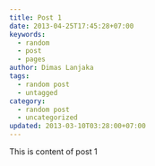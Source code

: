 ```yaml
---
title: Post 1
date: 2013-04-25T17:45:28+07:00
keywords:
  - random
  - post
  - pages
author: Dimas Lanjaka
tags:
  - random post
  - untagged
category:
  - random post
  - uncategorized
updated: 2013-03-10T03:28:00+07:00
---
```

This is content of post 1